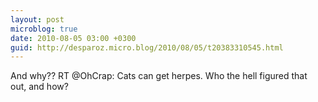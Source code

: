 ```yaml
---
layout: post
microblog: true
date: 2010-08-05 03:00 +0300
guid: http://desparoz.micro.blog/2010/08/05/t20383310545.html
---
```

And why?? RT @OhCrap: Cats can get herpes. Who the hell figured that out, and how?
